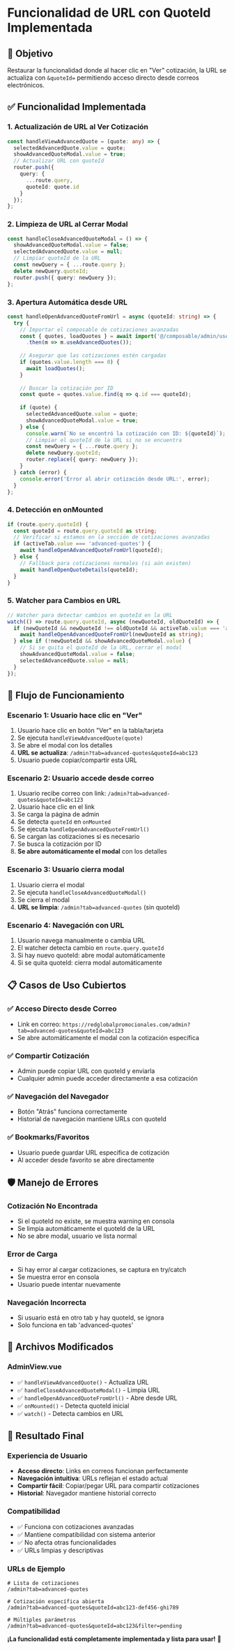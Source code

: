 # Funcionalidad de URL con QuoteId Implementada

## 🎯 **Objetivo**
Restaurar la funcionalidad donde al hacer clic en "Ver" cotización, la URL se actualiza con `&quoteId=` permitiendo acceso directo desde correos electrónicos.

## ✅ **Funcionalidad Implementada**

### **1. Actualización de URL al Ver Cotización**
```typescript
const handleViewAdvancedQuote = (quote: any) => {
  selectedAdvancedQuote.value = quote;
  showAdvancedQuoteModal.value = true;
  // Actualizar URL con quoteId
  router.push({ 
    query: { 
      ...route.query, 
      quoteId: quote.id 
    } 
  });
};
```

### **2. Limpieza de URL al Cerrar Modal**
```typescript
const handleCloseAdvancedQuoteModal = () => {
  showAdvancedQuoteModal.value = false;
  selectedAdvancedQuote.value = null;
  // Limpiar quoteId de la URL
  const newQuery = { ...route.query };
  delete newQuery.quoteId;
  router.push({ query: newQuery });
};
```

### **3. Apertura Automática desde URL**
```typescript
const handleOpenAdvancedQuoteFromUrl = async (quoteId: string) => {
  try {
    // Importar el composable de cotizaciones avanzadas
    const { quotes, loadQuotes } = await import('@/composable/admin/useAdvancedQuotes')
      .then(m => m.useAdvancedQuotes());
    
    // Asegurar que las cotizaciones estén cargadas
    if (quotes.value.length === 0) {
      await loadQuotes();
    }
    
    // Buscar la cotización por ID
    const quote = quotes.value.find(q => q.id === quoteId);
    
    if (quote) {
      selectedAdvancedQuote.value = quote;
      showAdvancedQuoteModal.value = true;
    } else {
      console.warn(`No se encontró la cotización con ID: ${quoteId}`);
      // Limpiar el quoteId de la URL si no se encuentra
      const newQuery = { ...route.query };
      delete newQuery.quoteId;
      router.replace({ query: newQuery });
    }
  } catch (error) {
    console.error('Error al abrir cotización desde URL:', error);
  }
};
```

### **4. Detección en onMounted**
```typescript
if (route.query.quoteId) {
  const quoteId = route.query.quoteId as string;
  // Verificar si estamos en la sección de cotizaciones avanzadas
  if (activeTab.value === 'advanced-quotes') {
    await handleOpenAdvancedQuoteFromUrl(quoteId);
  } else {
    // Fallback para cotizaciones normales (si aún existen)
    await handleOpenQuoteDetails(quoteId);
  }
}
```

### **5. Watcher para Cambios en URL**
```typescript
// Watcher para detectar cambios en quoteId en la URL
watch(() => route.query.quoteId, async (newQuoteId, oldQuoteId) => {
  if (newQuoteId && newQuoteId !== oldQuoteId && activeTab.value === 'advanced-quotes') {
    await handleOpenAdvancedQuoteFromUrl(newQuoteId as string);
  } else if (!newQuoteId && showAdvancedQuoteModal.value) {
    // Si se quita el quoteId de la URL, cerrar el modal
    showAdvancedQuoteModal.value = false;
    selectedAdvancedQuote.value = null;
  }
});
```

## 🔄 **Flujo de Funcionamiento**

### **Escenario 1: Usuario hace clic en "Ver"**
1. Usuario hace clic en botón "Ver" en la tabla/tarjeta
2. Se ejecuta `handleViewAdvancedQuote(quote)`
3. Se abre el modal con los detalles
4. **URL se actualiza**: `/admin?tab=advanced-quotes&quoteId=abc123`
5. Usuario puede copiar/compartir esta URL

### **Escenario 2: Usuario accede desde correo**
1. Usuario recibe correo con link: `/admin?tab=advanced-quotes&quoteId=abc123`
2. Usuario hace clic en el link
3. Se carga la página de admin
4. Se detecta `quoteId` en `onMounted`
5. Se ejecuta `handleOpenAdvancedQuoteFromUrl()`
6. Se cargan las cotizaciones si es necesario
7. Se busca la cotización por ID
8. **Se abre automáticamente el modal** con los detalles

### **Escenario 3: Usuario cierra modal**
1. Usuario cierra el modal
2. Se ejecuta `handleCloseAdvancedQuoteModal()`
3. Se cierra el modal
4. **URL se limpia**: `/admin?tab=advanced-quotes` (sin quoteId)

### **Escenario 4: Navegación con URL**
1. Usuario navega manualmente o cambia URL
2. El watcher detecta cambio en `route.query.quoteId`
3. Si hay nuevo quoteId: abre modal automáticamente
4. Si se quita quoteId: cierra modal automáticamente

## 📋 **Casos de Uso Cubiertos**

### ✅ **Acceso Directo desde Correo**
- Link en correo: `https://redglobalpromocionales.com/admin?tab=advanced-quotes&quoteId=abc123`
- Se abre automáticamente el modal con la cotización específica

### ✅ **Compartir Cotización**
- Admin puede copiar URL con quoteId y enviarla
- Cualquier admin puede acceder directamente a esa cotización

### ✅ **Navegación del Navegador**
- Botón "Atrás" funciona correctamente
- Historial de navegación mantiene URLs con quoteId

### ✅ **Bookmarks/Favoritos**
- Usuario puede guardar URL específica de cotización
- Al acceder desde favorito se abre directamente

## 🛡️ **Manejo de Errores**

### **Cotización No Encontrada**
- Si el quoteId no existe, se muestra warning en consola
- Se limpia automáticamente el quoteId de la URL
- No se abre modal, usuario ve lista normal

### **Error de Carga**
- Si hay error al cargar cotizaciones, se captura en try/catch
- Se muestra error en consola
- Usuario puede intentar nuevamente

### **Navegación Incorrecta**
- Si usuario está en otro tab y hay quoteId, se ignora
- Solo funciona en tab 'advanced-quotes'

## 🔧 **Archivos Modificados**

### **AdminView.vue**
- ✅ `handleViewAdvancedQuote()` - Actualiza URL
- ✅ `handleCloseAdvancedQuoteModal()` - Limpia URL  
- ✅ `handleOpenAdvancedQuoteFromUrl()` - Abre desde URL
- ✅ `onMounted()` - Detecta quoteId inicial
- ✅ `watch()` - Detecta cambios en URL

## 🎯 **Resultado Final**

### **Experiencia de Usuario**
- **Acceso directo**: Links en correos funcionan perfectamente
- **Navegación intuitiva**: URLs reflejan el estado actual
- **Compartir fácil**: Copiar/pegar URL para compartir cotizaciones
- **Historial**: Navegador mantiene historial correcto

### **Compatibilidad**
- ✅ Funciona con cotizaciones avanzadas
- ✅ Mantiene compatibilidad con sistema anterior
- ✅ No afecta otras funcionalidades
- ✅ URLs limpias y descriptivas

### **URLs de Ejemplo**
```
# Lista de cotizaciones
/admin?tab=advanced-quotes

# Cotización específica abierta
/admin?tab=advanced-quotes&quoteId=abc123-def456-ghi789

# Múltiples parámetros
/admin?tab=advanced-quotes&quoteId=abc123&filter=pending
```

**¡La funcionalidad está completamente implementada y lista para usar!** 🚀
